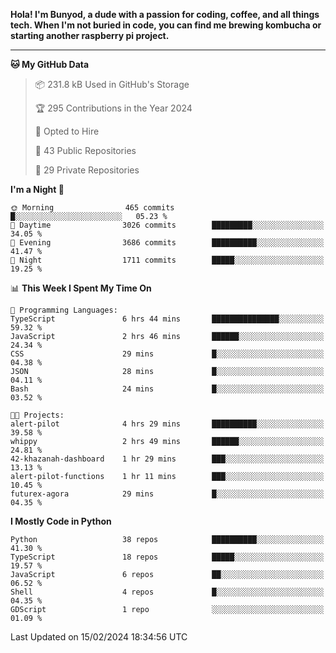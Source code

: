 <p>
<b>Hola! I'm Bunyod, a dude with a passion for coding, coffee, and all things tech. When I'm not buried in code, you can find me brewing kombucha or starting another raspberry pi project.</b>
</p>

---

<!--START_SECTION:waka-->
**🐱 My GitHub Data** 

> 📦 231.8 kB Used in GitHub's Storage 
 > 
> 🏆 295 Contributions in the Year 2024
 > 
> 💼 Opted to Hire
 > 
> 📜 43 Public Repositories 
 > 
> 🔑 29 Private Repositories 
 > 
**I'm a Night 🦉** 

```text
🌞 Morning                465 commits         █░░░░░░░░░░░░░░░░░░░░░░░░   05.23 % 
🌆 Daytime                3026 commits        █████████░░░░░░░░░░░░░░░░   34.05 % 
🌃 Evening                3686 commits        ██████████░░░░░░░░░░░░░░░   41.47 % 
🌙 Night                  1711 commits        █████░░░░░░░░░░░░░░░░░░░░   19.25 % 
```


📊 **This Week I Spent My Time On** 

```text
💬 Programming Languages: 
TypeScript               6 hrs 44 mins       ███████████████░░░░░░░░░░   59.32 % 
JavaScript               2 hrs 46 mins       ██████░░░░░░░░░░░░░░░░░░░   24.34 % 
CSS                      29 mins             █░░░░░░░░░░░░░░░░░░░░░░░░   04.38 % 
JSON                     28 mins             █░░░░░░░░░░░░░░░░░░░░░░░░   04.11 % 
Bash                     24 mins             █░░░░░░░░░░░░░░░░░░░░░░░░   03.52 % 

🐱‍💻 Projects: 
alert-pilot              4 hrs 29 mins       ██████████░░░░░░░░░░░░░░░   39.58 % 
whippy                   2 hrs 49 mins       ██████░░░░░░░░░░░░░░░░░░░   24.81 % 
42-khazanah-dashboard    1 hr 29 mins        ███░░░░░░░░░░░░░░░░░░░░░░   13.13 % 
alert-pilot-functions    1 hr 11 mins        ███░░░░░░░░░░░░░░░░░░░░░░   10.45 % 
futurex-agora            29 mins             █░░░░░░░░░░░░░░░░░░░░░░░░   04.35 % 
```

**I Mostly Code in Python** 

```text
Python                   38 repos            ██████████░░░░░░░░░░░░░░░   41.30 % 
TypeScript               18 repos            █████░░░░░░░░░░░░░░░░░░░░   19.57 % 
JavaScript               6 repos             ██░░░░░░░░░░░░░░░░░░░░░░░   06.52 % 
Shell                    4 repos             █░░░░░░░░░░░░░░░░░░░░░░░░   04.35 % 
GDScript                 1 repo              ░░░░░░░░░░░░░░░░░░░░░░░░░   01.09 % 
```




 Last Updated on 15/02/2024 18:34:56 UTC
<!--END_SECTION:waka-->
